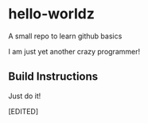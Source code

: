 # hello-worldz
A small repo to learn github basics

I am just yet another crazy programmer!

## Build Instructions
Just do it!

[EDITED]
